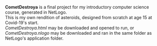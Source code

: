 **CometDestroya** is a final project for my introductory computer science course, generated in NetLogo. <br>
This is my own rendition of asteroids, designed from scratch at age 15 at Covid-19's start.<br>
*CometDestroya.html* may be downloaded and opened to run, or *CometDestroya.nlogo* may be downloaded and ran in the same folder as NetLogo's application folder.
